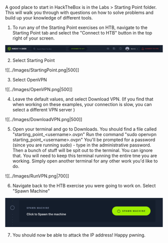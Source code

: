 
A good place to start in HackTheBox is in the Labs > Starting Point folder.  This will walk you through with questions on how to solve problems and build up your knowledge of different tools.

1. To run any of the Starting Point exercises on HTB, navigate to the Starting Point tab and select the "Connect to HTB" button in the top right of your screen.

![](../Images/HTB_navbar.png)

2. Select Starting Point

![[../Images/StartingPoint.png|500]]

3. Select OpenVPN

![[../Images/OpenVPN.png|500]]

4. Leave the default values, and select Download VPN.  (If you find that when working on these examples, your connection is slow, you can select a different VPN server )

![[../Images/DownloadVPN.png|500]]

5. Open your terminal and go to Downloads.  You should find a file called "starting\_point\_\<username\>.ovpn"  Run the command "sudo openvpn starting\_point\_\<username\>.ovpn"  You'll be prompted for a password (since you are running sudo) - type in the administrative password.  Then a bunch of stuff will be spit out to the terminal.  You can ignore that.  You will need to keep this terminal running the entire tme you are working.  Simply open another terminal for any other work you'd like to do.

![[../Images/RunVPN.png|700]]

6. Navigate back to the HTB exercise you were going to work on.  Select "Spawn Machine"

![](../Images/SpawnMachine.png)

7. You should now be able to attack the IP address!  Happy pwning.